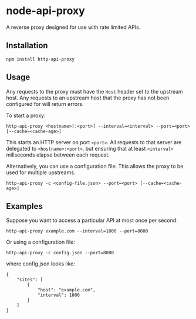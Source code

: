 # node-api-proxy

A reverse proxy designed for use with rate limited APIs.

## Installation

    npm install http-api-proxy
    
## Usage

Any requests to the proxy must have the `Host` header set to the upstream host.
Any requests to an upstream host that the proxy has not been configured for will return errors.

To start a proxy:

    http-api-proxy <hostname>[:<port>] --interval=<interval> --port=<port> [--cache=<cache-age>]

This starts an HTTP server on port `<port>`.
All requests to that server are delegated to `<hostname>:<port>`,
but ensuring that at least `<interval>` millseconds elapse between each request.

Alternatively, you can use a configuration file.
This allows the proxy to be used for multiple upstreams.

    http-api-proxy -c <config-file.json> --port=<port> [--cache=<cache-age>]
    
## Examples

Suppose you want to access a particular API at most once per second:

    http-api-proxy example.com --interval=1000 --port=8080

Or using a configuration file:

    http-api-proxy -c config.json --port=8080

where config.json looks like:

    {
        "sites": [
            {
                "host": "example.com",
                "interval": 1000
            }
        ]
    }
